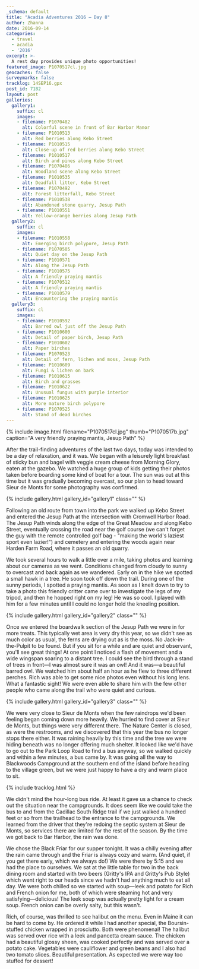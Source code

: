 ```yaml
---
_schema: default
title: "Acadia Adventures 2016 – Day 8"
author: Zhanna
date: 2016-09-14
categories:
  - travel
  - acadia
  - '2016'
excerpt: >-
  A rest day provides unique photo opportunities!
featured_image: P1070517cl.jpg
geocaches: false
surveymarks: false
tracklog: 14SEP16.gpx
post_id: 7182
layout: post                      
galleries:
  gallery1:
    suffix: cl
    images:
    - filename: P1070482
      alt: Colorful scene in front of Bar Harbor Manor
    - filename: P1010513
      alt: Red berries along Kebo Street
    - filename: P1010515
      alt: Close-up of red berries along Kebo Street
    - filename: P1010517
      alt: Birch and pines along Kebo Street
    - filename: P1070486
      alt: Woodland scene along Kebo Street
    - filename: P1010535
      alt: Deadfall litter, Kebo Street
    - filename: P1070492
      alt: Forest litterfall, Kebo Street
    - filename: P1010538
      alt: Abandoned stone quarry, Jesup Path
    - filename: P1010551
      alt: Yellow-orange berries along Jesup Path
  gallery2:
    suffix: cl
    images:
    - filename: P1010558
      alt: Emerging birch polypore, Jesup Path
    - filename: P1070505
      alt: Quiet day on the Jesup Path
    - filename: P1010571
      alt: Along the Jesup Path 
    - filename: P1010575
      alt: A friendly praying mantis
    - filename: P1070512
      alt: A friendly praying mantis
    - filename: P1010579
      alt: Encountering the praying mantis  
  gallery3:
    suffix: cl
    images:
    - filename: P1010592
      alt: Barred owl just off the Jesup Path
    - filename: P1010600
      alt: Detail of paper birch, Jesup Path
    - filename: P1010602
      alt: Paper birches 
    - filename: P1070523
      alt: Detail of fern, lichen and moss, Jesup Path
    - filename: P1010609
      alt: Fungi & lichen on bark
    - filename: P1010615
      alt: Birch and grasses
    - filename: P1010622
      alt: Unusual fungus with purple interior
    - filename: P1010625
      alt: More mature birch polypore
    - filename: P1070525
      alt: Stand of dead birches                  
---
```


{% include image.html filename="P1070517cl.jpg" thumb="P1070517b.jpg" caption="A very friendly praying mantis, Jesup Path" %}

After the trail-finding adventures of the last two days, today was intended to be a day of relaxation, and it was. We began with a leisurely light breakfast of sticky bun and bagel with veggie cream cheese from Morning Glory, eaten at the gazebo. We watched a huge group of kids getting their photos taken before boarding some kind of boat for a tour. The sun was out at this time but it was gradually becoming overcast, so our plan to head toward Sieur de Monts for some photography was confirmed.

{% include gallery.html gallery_id="gallery1" class="" %}

Following an old route from town into the park we walked up Kebo Street and entered the Jesup Path at the intersection with Cromwell Harbor Road. The Jesup Path winds along the edge of the Great Meadow and along Kebo Street, eventually crossing the road near the golf course (we can't forget the guy with the remote controlled golf bag - "making the world's laziest sport even lazier!") and cemetery and entering the woods again near Harden Farm Road, where it passes an old quarry. 

We took several hours to walk a little over a mile, taking photos and learning about our cameras as we went. Conditions changed from cloudy to sunny to overcast and back again as we wandered. Early on in the hike we spotted a small hawk in a tree.  He soon took off down the trail. During one of the sunny periods, I spotted a praying mantis. As soon as I knelt down to try to take a photo this friendly critter came over to investigate the legs of my tripod, and then he hopped right on my leg! He was so cool. I played with him for a few minutes until I could no longer hold the kneeling position.

{% include gallery.html gallery_id="gallery2" class="" %}

Once we entered the boardwalk section of the Jesup Path we were in for more treats. This typically wet area is very dry this year, so we didn't see as much color as usual, the ferns are drying out as is the moss. No Jack-in-the-Pulpit to be found. But if you sit for a while and are quiet and observant, you'll see great things! At one point I noticed a flash of movement and a wide wingspan soaring to a distant tree. I could see the bird through a stand of trees in front—I was almost sure it was an owl! And it was—a beautiful barred owl. We watched him about half an hour as he flew to three different perches. Rich was able to get some nice photos even without his long lens. What a fantastic sight! We were even able to share him with the few other people who came along the trail who were quiet and curious.

{% include gallery.html gallery_id="gallery3" class="" %}

We were very close to Sieur de Monts when the few raindrops we'd been feeling began coming down more heavily. We hurried to find cover at Sieur de Monts, but things were very different there. The Nature Center is closed, as were the restrooms, and we discovered that this year the bus no longer stops there either. It was raining heavily by this time and the tree we were hiding beneath was no longer offering much shelter. It looked like we'd have to go out to the Park Loop Road to find a bus anyway, so we walked quickly and within a few minutes, a bus came by. It was going all the way to Blackwoods Campground at the southern end of the island before heading to the village green, but we were just happy to have a dry and warm place to sit. 

{% include tracklog.html %}

We didn't mind the hour-long bus ride. At least it gave us a chance to check out the situation near the campgrounds. It does seem like we could take the bus to and from the Cadillac South Ridge trail if we just walked a hundred feet or so from the trailhead to the entrance to the campgrounds. We learned from the driver that they're redoing the septic system at Sieur de Monts, so services there are limited for the rest of the season. By the time we got back to Bar Harbor, the rain was done.

We chose the Black Friar for our supper tonight. It was a chilly evening after the rain came through and the Friar is always cozy and warm. (And quiet, if you get there early, which we always do!) We were there by 5:15 and we had the place to ourselves. We sat at the little table for two in the back dining room and started with two beers (Gritty's IPA and Gritty's Pub Style) which went right to our heads since we hadn't had anything much to eat all day. We were both chilled so we started with soup—leek and potato for Rich and French onion for me, both of which were steaming hot and very satisfying—delicious! The leek soup was actually pretty light for a cream soup. French onion can be overly salty, but this wasn't.

Rich, of course, was thrilled to see halibut on the menu.  Even in Maine it can be hard to come by. He ordered it while I had another special, the Boursin-stuffed chicken wrapped in prosciutto. Both were phenomenal! The halibut was served over rice with a leek and pancetta cream sauce. The chicken had a beautiful glossy sheen, was cooked perfectly and was served over a potato cake. Vegetables were cauliflower and green beans and I also had two tomato slices. Beautiful presentation. As expected we were way too stuffed for dessert!


